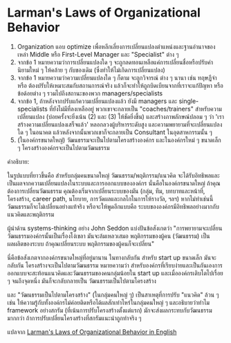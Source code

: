 # Larman's Laws of Organizational Behavior

1. Organization แอบ optimize เพื่อหลีกเลี่ยงการเปลี่ยนแปลงตำแหน่งและฐานอำนาจของเหล่า Middle หรือ First-Level Manager และ "Specialist" ต่าง ๆ
1. จากข้อ 1 หมายความว่าการเปลี่ยนแปลงใด ๆ จะถูกลดทอนเหลือแค่การเปลี่ยนชื่อหรือปรับคำนิยามใหม่ ๆ ให้คล้าย ๆ กับของเดิม (ซึ่งทำให้ไม่เกิดการเปลี่ยนแปลง)
1. จากข้อ 1 หมายความว่าความเปลี่ยนแปลงใด ๆ ก็ตาม จะถูกวิจารณ์ ต่าง ๆ นานา เช่น ทฤษฎีจ๋า หรือ ต้องปรับให้เหมาะสมกับสถานการณ์จริง แล้วก็จะทำให้ถูกบิดเบียนจากที่เราจะแก้ปัญหา หรือข้อด้อยต่าง ๆ รวมไปถึงสถานะของพวก managers/specialists
1. จากข้อ 1, ถ้าหลังจากปรับแก้ความเปลี่ยนแปลงแล้ว ยังมี managers และ single-specialists ที่ยังไม่มีที่ลงเหลืออยู่ พวกเขาจะกลายเป็น "coaches/trainers" สำหรับความเปลี่ยนแปลง (บ่อยครั้งจะยิ่งเน้น (2) และ (3) ให้ชัดยิ่งขึ้น) และสร้างภาพลักษณ์ปลอม ๆ ว่า 'เราสร้างความเปลี่ยนแปลงเสร็จแล้ว' หลอกลวงผู้บริหารระดับสูง และความพยายามที่จะเปลี่ยนแปลงใด ๆ ในอนาคต แล้วหลังจากนั้นพวกเขาก็จะกลายเป็น Consultant ในอุตสาหกรรมนั้น ๆ
1. (ในองค์กรขนาดใหญ่) วัฒนธรรมจะเป็นไปตามโครงสร้างองค์กร และในองค์กรใหม่ ๆ ขนาดเล็ก ๆ โครงสร้างองค์กรจะเป็นไปตามวัฒนธรรม

คำอธิบาย:

ในรูปแบบที่ยาวขึ้นคือ สำหรับกลุ่มคนขนาดใหญ่ วัฒนธรรม/พฤติกรรม/แนวคิด จะได้รับอิทธิพลและเป็นผลจากความเปลี่ยนแปลงในระบบและการออกแบบขององค์กร นั่นคือในองค์กรขนาดใหญ่ ถ้าคุณต้องการเปลี่ยนวัฒนธรรม คุณต้องเริ่มจากเปลี่ยนระบบของมัน (กลุ่ม, ทีม, บทบาทและหน้าที่, โครงสร้าง, career path, นโยบาย, การวัดผลและกลไกในการให้รางวัล, ฯลฯ) หากไม่ทำเช่นนี้วัฒนธรรมก็จะไม่เปลี่ยนอย่างแท้จริง หรือจะให้พูดอีกแบบคือ ระบบขององค์กรมีอิทธิพลอย่างมากกับแนวคิดและพฤติกรรม

ผู้นำด้าน systems-thinking อย่าง John Seddon แบ่งปันข้อสังเกตว่า "การพยายามจะเปลี่ยนวัฒนธรรมองค์กรนั้นเป็นเรื่องโง่เขลา มันจะล้มเหลวเสมอ พฤติกรรมของผู้คน (วัฒนธรรม) เป็นผลผลิตของระบบ ถ้าคุณเปลี่ยนระบบ พฤติกรรมของผู้คนก็จะเปลี่ยน"

นี่คือข้อสังเกตจากองค์กรขนาดใหญ่ที่อยู่มานาน ในทางกลับกัน สำหรับ start up ขนาดเล็ก มันจะกลับกัน โครงสร้างจะเป็นไปตามวัฒนธรรม หมายความว่า สำหรับองค์กรที่เรียบง่ายและเป็นกันเองการออกแบบจะสะท้อนแนวคิดและวัฒนธรรมของคนกลุ่มน้อยใน start up และเมื่อองค์กรเติบโตไปเรื่อย ๆ จนถึงจุดหนึ่ง มันก็จะกลับกลายเป็น วัฒนธรรมเป็นไปตามโครงสร้าง

และ "วัฒนธรรมเป็นไปตามโครงสร้าง" (ในกลุ่มคนใหญ่ ๆ) เป็นสาเหตุที่การปรับ "แนวคิด" ล้วน ๆ เช่น ให้ความรู้กับทั้งองค์กรไม่ค่อยติดหรือได้ผลสักเท่าไหร่ในกลุ่มคนใหญ่ ๆ และอธิบายว่าทำไม framework อย่างสกรัม (ที่เน้นการปรับโครงสร้างตั้งแต่แรก) มักจะส่งผลกระทบกับวัฒนธรรมมากกว่า ถ้าการปรับเปลี่ยนโครงสร้างที่สกรัมแนะนำถูกทำจริง ๆ

แปลจาก [Larman's Laws of Organizational Behavior in English](https://www.craiglarman.com/wiki/index.php?title=Larman%27s_Laws_of_Organizational_Behavior)
